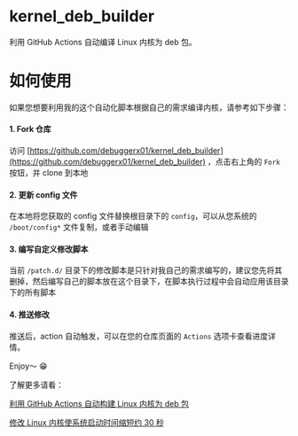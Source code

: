 # kernel_deb_builder
利用 GitHub Actions 自动编译 Linux 内核为 deb 包。

# 如何使用
如果您想要利用我的这个自动化脚本根据自己的需求编译内核，请参考如下步骤：

#### 1. Fork 仓库
访问 [https://github.com/debuggerx01/kernel_deb_builder](https://github.com/debuggerx01/kernel_deb_builder) ，点击右上角的 `Fork` 按钮，并 clone 到本地

#### 2. 更新 config 文件
在本地将您获取的 config 文件替换根目录下的 `config`，可以从您系统的 `/boot/config*` 文件复制，或者手动编辑

#### 3. 编写自定义修改脚本
当前 `/patch.d/` 目录下的修改脚本是只针对我自己的需求编写的，建议您先将其删掉，然后编写自己的脚本放在这个目录下，在脚本执行过程中会自动应用该目录下的所有脚本

#### 4. 推送修改
推送后，action 自动触发，可以在您的仓库页面的 `Actions` 选项卡查看进度详情。

Enjoy～ :grin:

了解更多请看：

[利用 GitHub Actions 自动构建 Linux 内核为 deb 包](https://www.debuggerx.com/2021/08/17/Using-github-actions-to-build-kernel-deb-packages/)

[修改 Linux 内核使系统启动时间缩短约 30 秒](https://www.debuggerx.com/2021/07/07/Modify-the-linux-kernel-to-reduce-the-boot-speed-by-about-30-seconds/)
